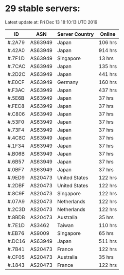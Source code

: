 # 29 stable servers:

Latest update at: Fri Dec 13 18:10:13 UTC 2019

| ID | ASN | Server Country | Online |
| -- | --- | -------------- | ------ |
| #.2A79 | AS63949 | Japan | 106 hrs |
| #.42A0 | AS63949 | Japan | 914 hrs |
| #.7F1D | AS63949 | Singapore | 13 hrs |
| #.7CAC | AS63949 | Japan | 135 hrs |
| #.2D2C | AS63949 | Japan | 441 hrs |
| #.E0CF | AS63949 | Germany | 160 hrs |
| #.F3AC | AS63949 | Japan | 437 hrs |
| #.5E6B | AS63949 | Japan | 37 hrs |
| #.FEC8 | AS63949 | Japan | 37 hrs |
| #.C806 | AS63949 | Japan | 37 hrs |
| #.53F0 | AS63949 | Japan | 37 hrs |
| #.73F4 | AS63949 | Japan | 37 hrs |
| #.4C8C | AS63949 | Japan | 37 hrs |
| #.1F34 | AS63949 | Japan | 37 hrs |
| #.B06B | AS63949 | Japan | 37 hrs |
| #.6B57 | AS63949 | Japan | 37 hrs |
| #.0BF7 | AS63949 | Japan | 37 hrs |
| #.9ED9 | AS20473 | United States | 122 hrs |
| #.2DBF | AS20473 | United States | 122 hrs |
| #.8C9F | AS20473 | Singapore | 122 hrs |
| #.07A9 | AS20473 | Netherlands | 122 hrs |
| #.2C3D | AS20473 | Netherlands | 122 hrs |
| #.8BDB | AS20473 | Australia | 35 hrs |
| #.7E1D | AS3462 | Taiwan | 110 hrs |
| #.EB76 | AS9009 | Singapore | 65 hrs |
| #.DC16 | AS63949 | Japan | 511 hrs |
| #.7B41 | AS20473 | France | 122 hrs |
| #.CF05 | AS20473 | Australia | 35 hrs |
| #.1843 | AS20473 | France | 122 hrs |

